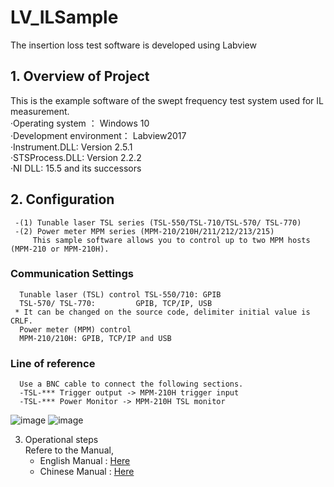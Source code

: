 # LV_ILSample
 The insertion loss test software is developed using Labview
## 1. Overview of Project
   This is the example software of the swept frequency test system used for IL measurement.    
       ·Operating system ：       Windows 10  
       ·Development environment： Labview2017    
       ·Instrument.DLL:           Version 2.5.1  
       ·STSProcess.DLL:           Version 2.2.2              
       ·NI DLL:                   15.5 and its successors    
     
## 2. Configuration 
     -(1) Tunable laser TSL series (TSL-550/TSL-710/TSL-570/ TSL-770)
     -(2) Power meter MPM series (MPM-210/210H/211/212/213/215)
         This sample software allows you to control up to two MPM hosts (MPM-210 or MPM-210H).
###   Communication Settings
      Tunable laser (TSL) control TSL-550/710: GPIB
      TSL-570/ TSL-770: 	 	GPIB, TCP/IP, USB
     * It can be changed on the source code, delimiter initial value is CRLF.
      Power meter (MPM) control
      MPM-210/210H: GPIB, TCP/IP and USB
###   Line of reference
      Use a BNC cable to connect the following sections.
      -TSL-*** Trigger output -> MPM-210H trigger input
      -TSL-*** Power Monitor -> MPM-210H TSL monitor  
![image](https://github.com/santec-corporation/LV_ILSample/assets/132535077/222722e5-617d-488c-a483-1e738ff8819b)
![image](https://github.com/santec-corporation/LV_ILSample/assets/132535077/36b95854-ef77-4b9e-8bdf-37d2c5dacac4)

3. Operational steps  
    Refere to the Manual,
   - English Manual : [Here](https://github.com/santec-corporation/LV_ILSample/blob/main/LV_Santec%20IL%20Swept%20Test%20System%20Manual%20V1.0_EN_20231009.pdf)
   - Chinese Manual : [Here](https://github.com/santec-corporation/LV_ILSample/blob/main/LV_Santec.IL.Swept.Test.System.Manual.V1.0_CH_20230419.pdf)
 
